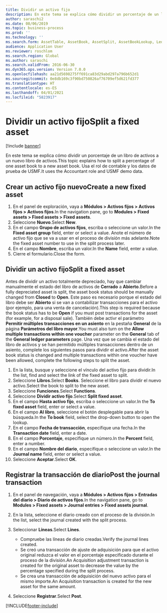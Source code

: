 ```yaml
---
title: Dividir un activo fijo
description: En este tema se explica cómo dividir un porcentaje de un libro de activos a un nuevo libro de activos.
author: saraschi2
ms.date: 08/06/2019
ms.topic: business-process
ms.prod: ''
ms.technology: ''
ms.search.form: AssetTable, AssetBook, AssetSplit, AssetBookLookup, LedgerJournalTable, LedgerJournalTransAsset
audience: Application User
ms.reviewer: roschlom
ms.search.region: Global
ms.author: saraschi
ms.search.validFrom: 2016-06-30
ms.dyn365.ops.version: Version 7.0.0
ms.openlocfilehash: aa21d5698275ff691ca83d29abd297a796b652d1
ms.sourcegitcommit: 0e8db169c3f90bd750826af76709ef5d621fd377
ms.translationtype: HT
ms.contentlocale: es-ES
ms.lasthandoff: 04/01/2021
ms.locfileid: "5823917"
---
```

# <a name="split-a-fixed-asset"></a><span data-ttu-id="d2a54-103">Dividir un activo fijo</span><span class="sxs-lookup"><span data-stu-id="d2a54-103">Split a fixed asset</span></span>

[!include [banner](../../includes/banner.md)]

<span data-ttu-id="d2a54-104">En este tema se explica cómo dividir un porcentaje de un libro de activos a un nuevo libro de activos.</span><span class="sxs-lookup"><span data-stu-id="d2a54-104">This topic explains how to split a percentage of one asset book to a new asset book.</span></span> <span data-ttu-id="d2a54-105">Usa el rol de contable y los datos de prueba de USMF.</span><span class="sxs-lookup"><span data-stu-id="d2a54-105">It uses the Accountant role and USMF demo data.</span></span>

## <a name="create-a-new-fixed-asset"></a><span data-ttu-id="d2a54-106">Crear un activo fijo nuevo</span><span class="sxs-lookup"><span data-stu-id="d2a54-106">Create a new fixed asset</span></span>

1. <span data-ttu-id="d2a54-107">En el panel de exploración, vaya a **Módulos \> Activos fijos \> Activos fijos \> Activos fijos**.</span><span class="sxs-lookup"><span data-stu-id="d2a54-107">In the navigation pane, go to **Modules \> Fixed assets \> Fixed assets \> Fixed assets**.</span></span>
2. <span data-ttu-id="d2a54-108">Seleccione **Nuevo**.</span><span class="sxs-lookup"><span data-stu-id="d2a54-108">Select **New**.</span></span>
3. <span data-ttu-id="d2a54-109">En el campo **Grupo de activos fijos**, escriba o seleccione un valor.</span><span class="sxs-lookup"><span data-stu-id="d2a54-109">In the **Fixed asset group** field, enter or select a value.</span></span> <span data-ttu-id="d2a54-110">Anote el número de activo fijo que se va a usar en el proceso de división más adelante.</span><span class="sxs-lookup"><span data-stu-id="d2a54-110">Note the fixed asset number to use in the split process later.</span></span>
4. <span data-ttu-id="d2a54-111">En el campo **Nombre**, escriba un valor.</span><span class="sxs-lookup"><span data-stu-id="d2a54-111">In the **Name** field, enter a value.</span></span>
5. <span data-ttu-id="d2a54-112">Cierre el formulario.</span><span class="sxs-lookup"><span data-stu-id="d2a54-112">Close the form.</span></span>

## <a name="split-a-fixed-asset"></a><span data-ttu-id="d2a54-113">Dividir un activo fijo</span><span class="sxs-lookup"><span data-stu-id="d2a54-113">Split a fixed asset</span></span>

<span data-ttu-id="d2a54-114">Antes de dividir un activo totalmente depreciado, hay que cambiar manualmente el estado del libro de activos de **Cerrado** a **Abierto**.</span><span class="sxs-lookup"><span data-stu-id="d2a54-114">Before a fully depreciated asset is split, the asset book status should be manually changed from **Closed** to **Open**.</span></span> <span data-ttu-id="d2a54-115">Este paso es necesario porque el estado del libro debe ser **Abierto** si se van a contabilizar transacciones para el activo (por ejemplo, para una venta de cancelación).</span><span class="sxs-lookup"><span data-stu-id="d2a54-115">This step is required because the book status has to be **Open** if you must post transactions for the asset (for example, for a disposal sale).</span></span> <span data-ttu-id="d2a54-116">También debe activr el parámetro **Permitir múltiples transacciones en un asiento** en la pestaña **General** de la página **Parámetros del libro mayor**.</span><span class="sxs-lookup"><span data-stu-id="d2a54-116">You must also turn on the **Allow multiple transactions within one voucher** parameter on the **General** tab of the **General ledger parameters** page.</span></span> <span data-ttu-id="d2a54-117">Una vez que se cambia el estado del libro de activos y se han permitido múltiples transacciones dentro de un asiento, complete los siguientes pasos para dividir el activo.</span><span class="sxs-lookup"><span data-stu-id="d2a54-117">After the asset book status is changed and multiple transactions within one voucher have been allowed, complete the following steps to split the asset.</span></span>

1. <span data-ttu-id="d2a54-118">En la lista, busque y seleccione el vínculo del activo fijo para dividir.</span><span class="sxs-lookup"><span data-stu-id="d2a54-118">In the list, find and select the link of the fixed asset to split.</span></span>
2. <span data-ttu-id="d2a54-119">Seleccione **Libros**.</span><span class="sxs-lookup"><span data-stu-id="d2a54-119">Select **Books**.</span></span> <span data-ttu-id="d2a54-120">Seleccione el libro para dividir el nuevo activo.</span><span class="sxs-lookup"><span data-stu-id="d2a54-120">Select the book to split to the new asset.</span></span>
3. <span data-ttu-id="d2a54-121">Seleccione **Funciones**.</span><span class="sxs-lookup"><span data-stu-id="d2a54-121">Select **Functions**.</span></span>
4. <span data-ttu-id="d2a54-122">Seleccione **Dividir activo fijo**.</span><span class="sxs-lookup"><span data-stu-id="d2a54-122">Select **Split fixed asset**.</span></span>
5. <span data-ttu-id="d2a54-123">En el campo **Hasta activo fijo**, escriba o seleccione un valor.</span><span class="sxs-lookup"><span data-stu-id="d2a54-123">In the **To fixed asset** field, enter or select a value.</span></span>
6. <span data-ttu-id="d2a54-124">En el campo **Al libro**, seleccione el botón desplegable para abrir la búsqueda.</span><span class="sxs-lookup"><span data-stu-id="d2a54-124">In the **To book** field, select the drop-down button to open the lookup.</span></span>
7. <span data-ttu-id="d2a54-125">En el campo **Fecha de transacción**, especifique una fecha.</span><span class="sxs-lookup"><span data-stu-id="d2a54-125">In the **Transaction date** field, enter a date.</span></span>
8. <span data-ttu-id="d2a54-126">En el campo **Porcentaje**, especifique un número.</span><span class="sxs-lookup"><span data-stu-id="d2a54-126">In the **Percent** field, enter a number.</span></span>
9. <span data-ttu-id="d2a54-127">En el campo **Nombre del diario**, especifique o seleccione un valor.</span><span class="sxs-lookup"><span data-stu-id="d2a54-127">In the **Journal name** field, enter or select a value.</span></span>
10. <span data-ttu-id="d2a54-128">Seleccione **Aceptar**.</span><span class="sxs-lookup"><span data-stu-id="d2a54-128">Select **OK**.</span></span>

## <a name="post-the-journal-transaction"></a><span data-ttu-id="d2a54-129">Registrar la transacción de diario</span><span class="sxs-lookup"><span data-stu-id="d2a54-129">Post the journal transaction</span></span>

1. <span data-ttu-id="d2a54-130">En el panel de navegación, vaya a **Módulos \> Activos fijos \> Entradas del diario \> Diario de activos fijos**.</span><span class="sxs-lookup"><span data-stu-id="d2a54-130">In the navigation pane, go to **Modules \> Fixed assets \> Journal entries \> Fixed assets journal**.</span></span>
2. <span data-ttu-id="d2a54-131">En la lista, seleccione el diario creado con el proceso de la división.</span><span class="sxs-lookup"><span data-stu-id="d2a54-131">In the list, select the journal created with the split process.</span></span>
3. <span data-ttu-id="d2a54-132">Seleccionar **Líneas**.</span><span class="sxs-lookup"><span data-stu-id="d2a54-132">Select **Lines**.</span></span>

    - <span data-ttu-id="d2a54-133">Compruebe las líneas de diario creadas.</span><span class="sxs-lookup"><span data-stu-id="d2a54-133">Verify the journal lines created.</span></span>
    - <span data-ttu-id="d2a54-134">Se creó una transacción de ajuste de adquisición para que el activo original reduzca el valor en el porcentaje especificado durante el proceso de la división.</span><span class="sxs-lookup"><span data-stu-id="d2a54-134">An Acquisition adjustment transaction is created for the original asset to decrease the value by the percentage specified during the split process.</span></span>
    - <span data-ttu-id="d2a54-135">Se crea una transacción de adquisición del nuevo activo para el mismo importe.</span><span class="sxs-lookup"><span data-stu-id="d2a54-135">An Acquisition transaction is created for the new asset for the same amount.</span></span>

4. <span data-ttu-id="d2a54-136">Seleccione **Registrar**.</span><span class="sxs-lookup"><span data-stu-id="d2a54-136">Select **Post**.</span></span>


[!INCLUDE[footer-include](../../../includes/footer-banner.md)]